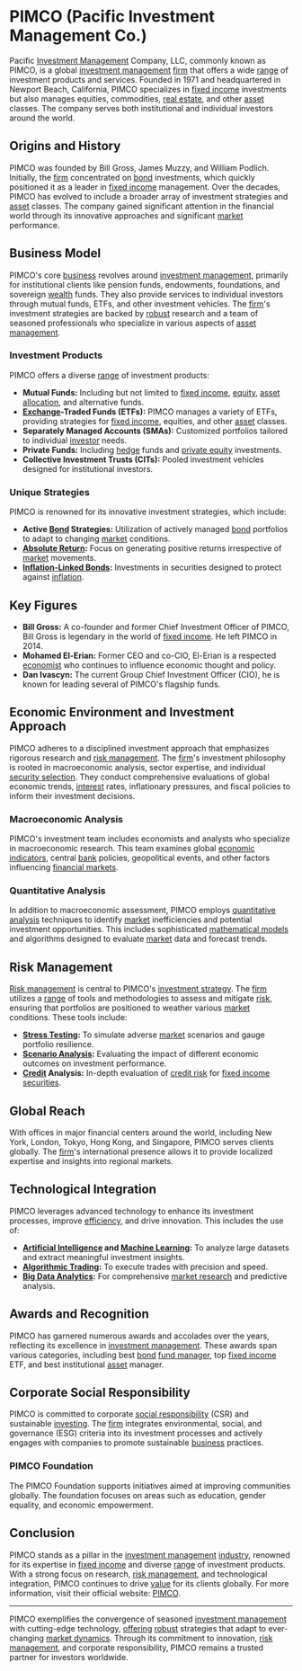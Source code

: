 # PIMCO (Pacific Investment Management Co.)

Pacific [Investment Management](../i/investment_management.md) Company, LLC, commonly known as PIMCO, is a global [investment management](../i/investment_management.md) [firm](../f/firm.md) that offers a wide [range](../r/range.md) of investment products and services. Founded in 1971 and headquartered in Newport Beach, California, PIMCO specializes in [fixed income](../f/fixed_income.md) investments but also manages equities, commodities, [real estate](../r/real_estate.md), and other [asset](../a/asset.md) classes. The company serves both institutional and individual investors around the world.

## Origins and History

PIMCO was founded by Bill Gross, James Muzzy, and William Podlich. Initially, the [firm](../f/firm.md) concentrated on [bond](../b/bond.md) investments, which quickly positioned it as a leader in [fixed income](../f/fixed_income.md) management. Over the decades, PIMCO has evolved to include a broader array of investment strategies and [asset](../a/asset.md) classes. The company gained significant attention in the financial world through its innovative approaches and significant [market](../m/market.md) performance.

## Business Model

PIMCO's core [business](../b/business.md) revolves around [investment management](../i/investment_management.md), primarily for institutional clients like pension funds, endowments, foundations, and sovereign [wealth](../w/wealth.md) funds. They also provide services to individual investors through mutual funds, ETFs, and other investment vehicles. The [firm](../f/firm.md)'s investment strategies are backed by [robust](../r/robust.md) research and a team of seasoned professionals who specialize in various aspects of [asset management](../a/asset_management.md).

### Investment Products

PIMCO offers a diverse [range](../r/range.md) of investment products:

- **Mutual Funds:** Including but not limited to [fixed income](../f/fixed_income.md), [equity](../e/equity.md), [asset allocation](../a/asset_allocation.md), and alternative funds.
- **[Exchange](../e/exchange.md)-Traded Funds (ETFs):** PIMCO manages a variety of ETFs, providing strategies for [fixed income](../f/fixed_income.md), equities, and other [asset](../a/asset.md) classes.
- **Separately Managed Accounts (SMAs):** Customized portfolios tailored to individual [investor](../i/investor.md) needs.
- **Private Funds:** Including [hedge](../h/hedge.md) funds and [private equity](../p/private_equity.md) investments.
- **Collective Investment Trusts (CITs):** Pooled investment vehicles designed for institutional investors.

### Unique Strategies

PIMCO is renowned for its innovative investment strategies, which include:

- **Active [Bond](../b/bond.md) Strategies:** Utilization of actively managed [bond](../b/bond.md) portfolios to adapt to changing [market](../m/market.md) conditions.
- **[Absolute Return](../a/absolute_return.md):** Focus on generating positive returns irrespective of [market](../m/market.md) movements.
- **[Inflation-Linked Bonds](../i/inflation-linked_bonds.md):** Investments in securities designed to protect against [inflation](../i/inflation.md).

## Key Figures

- **Bill Gross:** A co-founder and former Chief Investment Officer of PIMCO, Bill Gross is legendary in the world of [fixed income](../f/fixed_income.md). He left PIMCO in 2014.
- **Mohamed El-Erian:** Former CEO and co-CIO, El-Erian is a respected [economist](../e/economist.md) who continues to influence economic thought and policy.
- **Dan Ivascyn:** The current Group Chief Investment Officer (CIO), he is known for leading several of PIMCO's flagship funds.

## Economic Environment and Investment Approach

PIMCO adheres to a disciplined investment approach that emphasizes rigorous research and [risk management](../r/risk_management.md). The [firm](../f/firm.md)'s investment philosophy is rooted in macroeconomic analysis, sector expertise, and individual [security selection](../s/security_selection.md). They conduct comprehensive evaluations of global economic trends, [interest](../i/interest.md) rates, inflationary pressures, and fiscal policies to inform their investment decisions.

### Macroeconomic Analysis

PIMCO's investment team includes economists and analysts who specialize in macroeconomic research. This team examines global [economic indicators](../e/economic_indicators.md), central [bank](../b/bank.md) policies, geopolitical events, and other factors influencing [financial markets](../f/financial_market.md).

### Quantitative Analysis

In addition to macroeconomic assessment, PIMCO employs [quantitative analysis](../q/quantitative_analysis.md) techniques to identify [market](../m/market.md) inefficiencies and potential investment opportunities. This includes sophisticated [mathematical models](../m/mathematical_models_in_trading.md) and algorithms designed to evaluate [market](../m/market.md) data and forecast trends.

## Risk Management

[Risk management](../r/risk_management.md) is central to PIMCO's [investment strategy](../i/investment_strategy.md). The [firm](../f/firm.md) utilizes a [range](../r/range.md) of tools and methodologies to assess and mitigate [risk](../r/risk.md), ensuring that portfolios are positioned to weather various [market](../m/market.md) conditions. These tools include:

- **[Stress Testing](../s/stress_testing.md):** To simulate adverse [market](../m/market.md) scenarios and gauge portfolio resilience.
- **[Scenario Analysis](../s/scenario_analysis.md):** Evaluating the impact of different economic outcomes on investment performance.
- **[Credit](../c/credit.md) Analysis:** In-depth evaluation of [credit risk](../c/credit_risk.md) for [fixed income securities](../f/fixed_income_securities.md).

## Global Reach

With offices in major financial centers around the world, including New York, London, Tokyo, Hong Kong, and Singapore, PIMCO serves clients globally. The [firm](../f/firm.md)'s international presence allows it to provide localized expertise and insights into regional markets.

## Technological Integration

PIMCO leverages advanced technology to enhance its investment processes, improve [efficiency](../e/efficiency.md), and drive innovation. This includes the use of:

- **[Artificial Intelligence](../a/artificial_intelligence_in_trading.md) and [Machine Learning](../m/machine_learning.md):** To analyze large datasets and extract meaningful investment insights.
- **[Algorithmic Trading](../a/accountability.md):** To execute trades with precision and speed.
- **[Big Data Analytics](../b/big_data_analytics_in_trading.md):** For comprehensive [market research](../m/market_research.md) and predictive analysis.

## Awards and Recognition

PIMCO has garnered numerous awards and accolades over the years, reflecting its excellence in [investment management](../i/investment_management.md). These awards span various categories, including best [bond](../b/bond.md) [fund manager](../f/fund_manager.md), top [fixed income](../f/fixed_income.md) ETF, and best institutional [asset](../a/asset.md) manager.

## Corporate Social Responsibility

PIMCO is committed to corporate [social responsibility](../s/social_responsibility.md) (CSR) and sustainable [investing](../i/investing.md). The [firm](../f/firm.md) integrates environmental, social, and governance (ESG) criteria into its investment processes and actively engages with companies to promote sustainable [business](../b/business.md) practices.

### PIMCO Foundation

The PIMCO Foundation supports initiatives aimed at improving communities globally. The foundation focuses on areas such as education, gender equality, and economic empowerment.

## Conclusion

PIMCO stands as a pillar in the [investment management](../i/investment_management.md) [industry](../i/industry.md), renowned for its expertise in [fixed income](../f/fixed_income.md) and diverse [range](../r/range.md) of investment products. With a strong focus on research, [risk management](../r/risk_management.md), and technological integration, PIMCO continues to drive [value](../v/value.md) for its clients globally. For more information, visit their official website: [PIMCO](https://www.pimco.com).

---

PIMCO exemplifies the convergence of seasoned [investment management](../i/investment_management.md) with cutting-edge technology, [offering](../o/offering.md) [robust](../r/robust.md) strategies that adapt to ever-changing [market dynamics](../m/market_dynamics.md). Through its commitment to innovation, [risk management](../r/risk_management.md), and corporate responsibility, PIMCO remains a trusted partner for investors worldwide.



